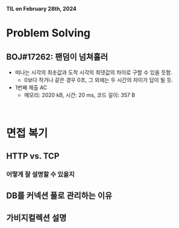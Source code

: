 **TIL on February 28th, 2024**

# Problem Solving
## BOJ#17262: 팬덤이 넘쳐흘러
* 떠나는 시각의 최솟값과 도착 시각의 최댓값의 차이로 구할 수 있을 듯함.
    - 0보다 작거나 같은 경우 0초, 그 외에는 두 시간의 차이가 답이 될 듯.
* 1번째 제출 AC
    - 메모리: 2020 kB, 시간: 20 ms, 코드 길이: 357 B

<br>

# 면접 복기
## HTTP vs. TCP
### 어떻게 잘 설명할 수 있을지

## DB를 커넥션 풀로 관리하는 이유

## 가비지컬렉션 설명
